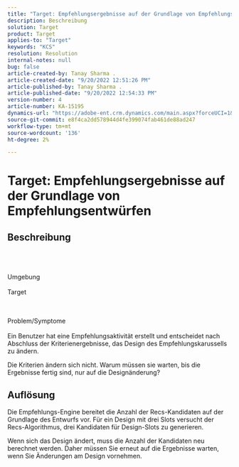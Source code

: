```yaml
---
title: "Target: Empfehlungsergebnisse auf der Grundlage von Empfehlungsentwürfen"
description: Beschreibung
solution: Target
product: Target
applies-to: "Target"
keywords: "KCS"
resolution: Resolution
internal-notes: null
bug: false
article-created-by: Tanay Sharma .
article-created-date: "9/20/2022 12:51:26 PM"
article-published-by: Tanay Sharma .
article-published-date: "9/20/2022 12:54:33 PM"
version-number: 4
article-number: KA-15195
dynamics-url: "https://adobe-ent.crm.dynamics.com/main.aspx?forceUCI=1&pagetype=entityrecord&etn=knowledgearticle&id=34eb26ea-e238-ed11-9db1-002248086735"
source-git-commit: e8f4ca2dd578944d4fe399074fab461de88ad247
workflow-type: tm+mt
source-wordcount: '136'
ht-degree: 2%

---
```


# Target: Empfehlungsergebnisse auf der Grundlage von Empfehlungsentwürfen

## Beschreibung

<br><br><br>Umgebung<br><br>
Target


<br><br>Problem/Symptome<br><br>
Ein Benutzer hat eine Empfehlungsaktivität erstellt und entscheidet nach Abschluss der Kriterienergebnisse, das Design des Empfehlungskarussells zu ändern.



Die Kriterien ändern sich nicht. Warum müssen sie warten, bis die Ergebnisse fertig sind, nur auf die Designänderung?


## Auflösung


Die Empfehlungs-Engine bereitet die Anzahl der Recs-Kandidaten auf der Grundlage des Entwurfs vor. Für ein Design mit drei Slots versucht der Recs-Algorithmus, drei Kandidaten für Design-Slots zu generieren.

Wenn sich das Design ändert, muss die Anzahl der Kandidaten neu berechnet werden. Daher müssen Sie erneut auf die Ergebnisse warten, wenn Sie Änderungen am Design vornehmen.
